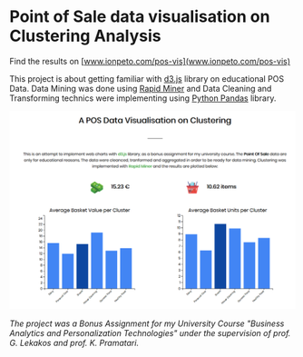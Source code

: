 # Point of Sale data visualisation on Clustering Analysis

Find the results on [www.ionpeto.com/pos-vis](www.ionpeto.com/pos-vis)

This project is about getting familiar with [d3.js](https://d3js.org) library on educational POS Data. Data Mining was done using [Rapid Miner](https://rapidminer.com/) and Data Cleaning and Transforming technics were implementing using [Python Pandas](https://pandas.pydata.org/) library.

<img src="assets/preview.png">

<i> The project was a Bonus Assignment for my University Course "Business Analytics and Personalization Technologies" under the supervision of prof. G. Lekakos and prof. K. Pramatari. </i>
